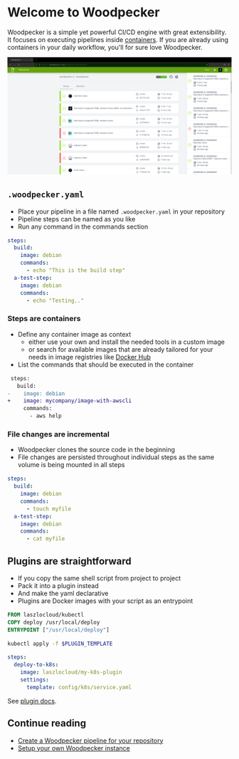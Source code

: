 # Welcome to Woodpecker

Woodpecker is a simple yet powerful CI/CD engine with great extensibility. It focuses on executing pipelines inside [containers](https://opencontainers.org/).
If you are already using containers in your daily workflow, you'll for sure love Woodpecker.

![woodpecker](woodpecker.png)

## `.woodpecker.yaml`

- Place your pipeline in a file named `.woodpecker.yaml` in your repository
- Pipeline steps can be named as you like
- Run any command in the commands section

```yaml title=".woodpecker.yaml"
steps:
  build:
    image: debian
    commands:
      - echo "This is the build step"
  a-test-step:
    image: debian
    commands:
      - echo "Testing.."
```

### Steps are containers

- Define any container image as context
  - either use your own and install the needed tools in a custom image
  - or search for available images that are already tailored for your needs in image registries like [Docker Hub](https://hub.docker.com/search?type=image)
- List the commands that should be executed in the container

```diff
 steps:
   build:
-    image: debian
+    image: mycompany/image-with-awscli
     commands:
       - aws help
```

### File changes are incremental

- Woodpecker clones the source code in the beginning
- File changes are persisted throughout individual steps as the same volume is being mounted in all steps

```yaml title=".woodpecker.yaml"
steps:
  build:
    image: debian
    commands:
      - touch myfile
  a-test-step:
    image: debian
    commands:
      - cat myfile
```

## Plugins are straightforward

- If you copy the same shell script from project to project
- Pack it into a plugin instead
- And make the yaml declarative
- Plugins are Docker images with your script as an entrypoint

```dockerfile title="Dockerfile"
FROM laszlocloud/kubectl
COPY deploy /usr/local/deploy
ENTRYPOINT ["/usr/local/deploy"]
```

```bash title="deploy"
kubectl apply -f $PLUGIN_TEMPLATE
```

```yaml title=".woodpecker.yaml"
steps:
  deploy-to-k8s:
    image: laszlocloud/my-k8s-plugin
    settings:
      template: config/k8s/service.yaml
```

See [plugin docs](./20-usage/51-plugins/10-overview.md).

## Continue reading

- [Create a Woodpecker pipeline for your repository](./20-usage/10-intro.md)
- [Setup your own Woodpecker instance](./30-administration/00-deployment/00-overview.md)
